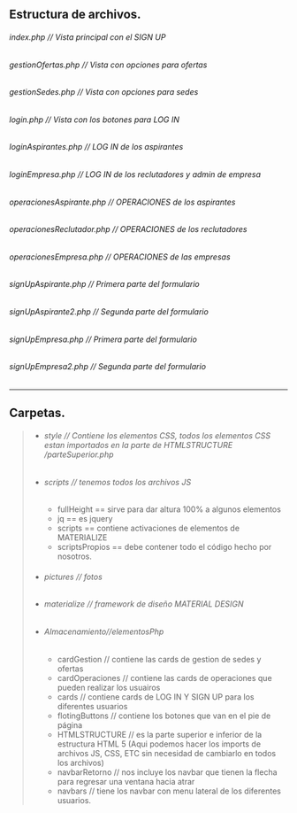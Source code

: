## Estructura de archivos.

###### index.php // Vista principal con el SIGN UP

###### gestionOfertas.php // Vista con opciones para ofertas

###### gestionSedes.php // Vista con opciones para sedes

###### login.php // Vista con los botones para LOG IN

###### loginAspirantes.php // LOG IN de los aspirantes

###### loginEmpresa.php // LOG IN de los reclutadores y admin de empresa

###### operacionesAspirante.php // OPERACIONES de los aspirantes

###### operacionesReclutador.php // OPERACIONES de los reclutadores

###### operacionesEmpresa.php // OPERACIONES de las empresas

###### signUpAspirante.php // Primera parte del formulario

###### signUpAspirante2.php // Segunda parte del formulario

###### signUpEmpresa.php // Primera parte del formulario

###### signUpEmpresa2.php // Segunda parte del formulario

------

## Carpetas.

> - ###### style // Contiene los elementos CSS, todos los elementos CSS estan importados en la parte de HTMLSTRUCTURE /parteSuperior.php
>
> - ###### scripts // tenemos todos los archivos JS
>
>   - fullHeight == sirve para dar altura 100% a algunos elementos
>   - jq == es jquery
>   - scripts == contiene activaciones de elementos de MATERIALIZE
>   - scriptsPropios == debe contener todo el código hecho por nosotros.
>
> - ###### pictures // fotos
>
> - ###### materialize // framework de diseño MATERIAL DESIGN
>
> - ###### Almacenamiento//elementosPhp
>
>   - cardGestion // contiene las cards de gestion de sedes y ofertas
>   - cardOperaciones // contiene las cards de operaciones que pueden realizar los usuairos
>   - cards // contiene cards de LOG IN Y SIGN UP para los diferentes usuarios
>   - flotingButtons // contiene los botones que van en el pie de página
>   - HTMLSTRUCTURE // es la parte superior e inferior de la estructura HTML 5 (Aqui podemos hacer los imports de archivos JS, CSS, ETC sin necesidad de cambiarlo en todos los archivos)
>   - navbarRetorno // nos incluye los navbar que tienen la flecha para regresar una ventana hacia atrar
>   - navbars // tiene los navbar con menu lateral de los diferentes usuarios.

